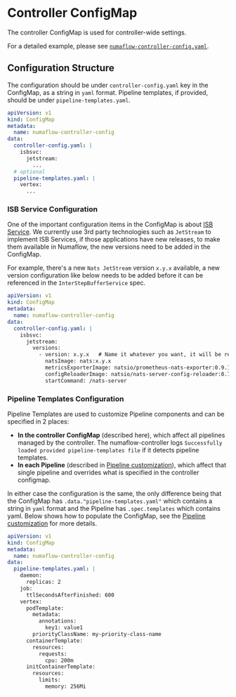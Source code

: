 # Controller ConfigMap

The controller ConfigMap is used for controller-wide settings.

For a detailed example, please see [`numaflow-controller-config.yaml`](./numaflow-controller-config.yaml).

## Configuration Structure

The configuration should be under `controller-config.yaml` key in the ConfigMap, as a string in `yaml` format.  Pipeline templates, if provided, should be under `pipeline-templates.yaml`.

```yaml
apiVersion: v1
kind: ConfigMap
metadata:
  name: numaflow-controller-config
data:
  controller-config.yaml: |
    isbsvc:
      jetstream:
        ...
  # optional
  pipeline-templates.yaml: |
    vertex:
      ...
```

### ISB Service Configuration

One of the important configuration items in the ConfigMap is about [ISB Service](./inter-step-buffer-service.md). We currently use 3rd party technologies such as `JetStream` to implement ISB Services, if those applications have new releases, to make them available in Numaflow, the new versions need to be added in the ConfigMap.

For example, there's a new `Nats JetStream` version `x.y.x` available, a new version configuration like below needs to be added before it can be referenced in the `InterStepBufferService` spec.

```yaml
apiVersion: v1
kind: ConfigMap
metadata:
  name: numaflow-controller-config
data:
  controller-config.yaml: |
    isbsvc:
      jetstream:
        versions:
          - version: x.y.x   # Name it whatever you want, it will be referenced in the InterStepBufferService spec.
            natsImage: nats:x.y.x
            metricsExporterImage: natsio/prometheus-nats-exporter:0.9.1
            configReloaderImage: natsio/nats-server-config-reloader:0.7.0
            startCommand: /nats-server
```

### Pipeline Templates Configuration

Pipeline Templates are used to customize Pipeline components and can be specified in 2 places:
* **In the controller ConfigMap** (described here), which affect all pipelines managed by the controller. The
    numaflow-controller logs `Successfully loaded provided pipeline-templates file` if it detects pipeline templates.
* **In each Pipeline** (described in [Pipeline customization](./pipeline-customization.md)), which affect that 
    single pipeline and overrides what is specified in the controller configmap.

In either case the configuration is the same, the only difference being that the ConfigMap has `.data."pipeline-templates.yaml"`
which contains a string in `yaml` format and the Pipeline has `.spec.templates` which contains yaml. Below shows how to
populate the ConfigMap, see the [Pipeline customization](./pipeline-customization.md) for more details.

```yaml
apiVersion: v1
kind: ConfigMap
metadata:
  name: numaflow-controller-config
data:
  pipeline-templates.yaml: |
    daemon:
      replicas: 2
    job:
      ttlSecondsAfterFinished: 600
    vertex:
      podTemplate:
        metadata:
          annotations:
            key1: value1
        priorityClassName: my-priority-class-name
      containerTemplate:
        resources:
          requests:
            cpu: 200m
      initContainerTemplate:
        resources:
          limits:
            memory: 256Mi
```
